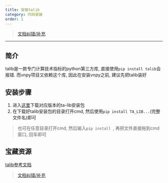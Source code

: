 ```yaml
---
title: 安装talib
category: 代码安装
order: 1
---
```


> [文档纠错/补充](https://github.com/dumengru/docs_vnpy/tree/master/docs/_docs)

---

## 简介
talib是一款专门计算技术指标的python第三方库, 直接使用`pip install talib`会报错. 而vnpy项目又依赖这个库, 因此在安装vnpy之前, 建议先把talib装好

## 安装步骤
1. 进入[这里](https://www.lfd.uci.edu/~gohlke/pythonlibs/#ta-lib)下载对应版本的ta-lib安装包
2. 在下载好talib安装包的目录打开cmd, 然后使用`pip install TA_LIB...`(完整文件名)即可

> 也可在任意目录打开cmd, 然后输入`pip install `, 再把文件直接拖到cmd窗口, 回车即可

## 宝藏资源

[talib参考文档](https://github.com/HuaRongSAO/talib-document)


> [文档纠错/补充](https://github.com/dumengru/docs_vnpy/tree/master/docs/_docs)
